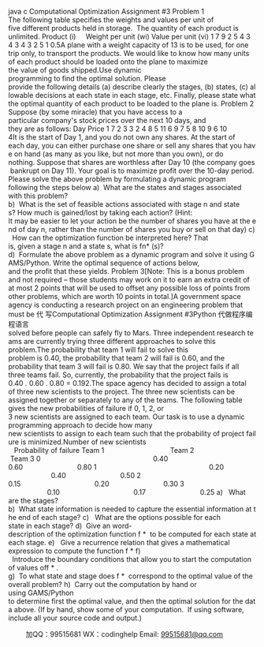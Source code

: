 java c
Computational Optimization
Assignment #3
Problem 1
The following table specifies the weights and values per unit of five different products held in storage.  The quantity of each product is unlimited.
Product (i)     Weight per unit (wi) Value per unit (vi)
1
7
9
2
5
4
3
4
3
4
3
2
5
1
0.5A plane with a weight capacity of 13 is to be used, for one trip only, to transport the products. We would like to know how many units of each product should be loaded onto the plane to maximize the value of goods shipped.Use dynamic programming to find the optimal solution. Please provide the following details (a) describe clearly the stages, (b) states, (c) allowable decisions at each state in each stage, etc. Finally, please state what the optimal quantity of each product to be loaded to the plane is.
Problem 2
Suppose (by some miracle) that you have access to a particular company's stock prices over the next 10 days, and they are as follows:
Day Price
1
7
2
3
3
2
4
8
5
11
6
9
7
5
8
10
9
6
10
4It is the start of Day 1, and you do not own any shares. At the start of each day, you can either purchase one share or sell any shares that you have on hand (as many as you like, but not more than you own), or do nothing. Suppose that shares are worthless after Day 10 (the company goes bankrupt on Day 11). Your goal is to maximize profit over the 10-day period.
Please solve the above problem by formulating a dynamic program following the steps below
a)  What are the states and stages associated with this problem?
b)  What is the set of feasible actions associated with stage n and state s? How much is gained/lost by taking each action?
(Hint: It may be easier to let your action be the number of shares you have at the end of day n, rather than the number of shares you buy or sell on that day)
c)   How can the optimization function be interpreted here? That is, given a stage n and a state s, what is fn* (s)?
d)  Formulate the above problem as a dynamic program and solve it using GAMS/Python. Write the optimal sequence of actions below, and the profit that these yields.
Problem 3[Note: This is a bonus problem and not required – those students may work on it to earn an extra credit of at most 2 points that will be used to offset any possible loss of points from other problems, which are worth 10 points in total.]A government space agency is conducting a research project on an engineering problem that must be 代 写Computational Optimization Assignment #3Python
代做程序编程语言solved before people can safely fly to Mars. Three independent research teams are currently trying three different approaches to solve this problem.The probability that team 1 will fail to solve this problem is 0.40, the probability that team 2 will fail is 0.60, and the probability that team 3 will fail is 0.80. We say that the project fails if all three teams fail. So, currently, the probability that the project fails is 0.40 . 0.60 . 0.80 = 0.192.The space agency has decided to assign a total of three new scientists to the project. The three new scientists can be assigned together or separately to any of the teams. The following table gives the new probabilities of failure if 0, 1, 2, or 3 new scientists are assigned to each team. Our task is to use a dynamic programming approach to decide how many new scientists to assign to each team such that the probability of project failure is minimized.Number of new scientists                                                           Probability of failure
Team 1                                  Team 2                       Team 3
0                                                          0.40                                      0.60                            0.80
1                                                          0.20                                      0.40                            0.50
2                                                          0.15                                      0.20                            0.30
3                                                          0.10                                      0.17                            0.25
a)   What are the stages?
b)  What state information is needed to capture the essential information at the end of each stage?
c)   What are the options possible for each state in each stage?
d)  Give an word-description of the optimization function f *  to be computed for each state at each stage.
e)   Give a recurrence relation that gives a mathematical expression to compute the function f *
f)   Introduce the boundary conditions that allow you to start the computation of values off * .
g)  To what state and stage does f *  correspond to the optimal value of the overall problem?
h)  Carry out the computation by hand or using GAMS/Python to determine first the optimal value, and then the optimal solution for the data above. (If by hand, show some of your computation.  If using software, include all your source code and output.)



         
加QQ：99515681  WX：codinghelp  Email: 99515681@qq.com
